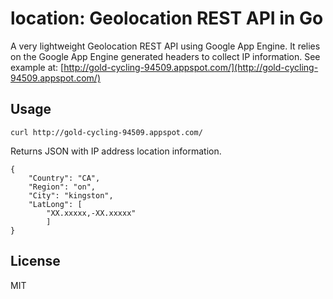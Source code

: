 # location: Geolocation REST API in Go

A very lightweight Geolocation REST API using Google App Engine. It relies on the Google App Engine generated headers to collect IP information. 
See example at: [http://gold-cycling-94509.appspot.com/](http://gold-cycling-94509.appspot.com/)

## Usage

`curl http://gold-cycling-94509.appspot.com/`

Returns JSON with IP address location information.

```
{
    "Country": "CA",
    "Region": "on",
    "City": "kingston",
    "LatLong": [
        "XX.xxxxx,-XX.xxxxx"
        ]
}
```

## License

 MIT
